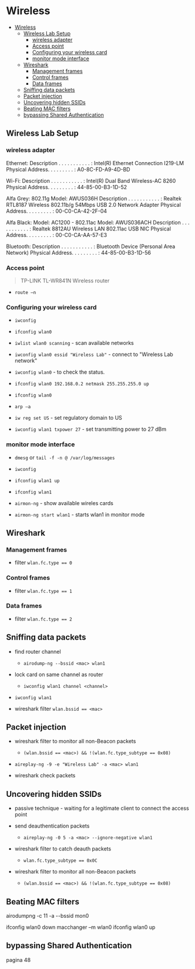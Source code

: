 # Wireless

- [Wireless](#wireless)
  - [Wireless Lab Setup](#wireless-lab-setup)
    - [wireless adapter](#wireless-adapter)
    - [Access point](#access-point)
    - [Configuring your wireless card](#configuring-your-wireless-card)
    - [monitor mode interface](#monitor-mode-interface)
  - [Wireshark](#wireshark)
    - [Management frames](#management-frames)
    - [Control frames](#control-frames)
    - [Data frames](#data-frames)
  - [Sniffing data packets](#sniffing-data-packets)
  - [Packet injection](#packet-injection)
  - [Uncovering hidden SSIDs](#uncovering-hidden-ssids)
  - [Beating MAC filters](#beating-mac-filters)
  - [bypassing Shared Authentication](#bypassing-shared-authentication)

## Wireless Lab Setup

### wireless adapter

Ethernet:
   Description . . . . . . . . . . . : Intel(R) Ethernet Connection I219-LM
   Physical Address. . . . . . . . . : A0-8C-FD-A9-4D-BD

Wi-Fi:
   Description . . . . . . . . . . . : Intel(R) Dual Band Wireless-AC 8260
   Physical Address. . . . . . . . . : 44-85-00-B3-1D-52

Alfa Grey:
   802.11g
   Model: AWUS036H
   Description . . . . . . . . . . . : Realtek RTL8187 Wireless 802.11b/g 54Mbps USB 2.0 Network Adapter
   Physical Address. . . . . . . . . : 00-C0-CA-42-2F-04

Alfa Black:
   Model: AC1200 - 802.11ac
   Model: AWUS036ACH
   Description . . . . . . . . . . . : Realtek 8812AU Wireless LAN 802.11ac USB NIC
   Physical Address. . . . . . . . . : 00-C0-CA-AA-57-E3

Bluetooth:
   Description . . . . . . . . . . . : Bluetooth Device (Personal Area Network)
   Physical Address. . . . . . . . . : 44-85-00-B3-1D-56



### Access point

> TP-LINK TL-WR841N Wireless router

- `route –n`

### Configuring your wireless card

- `iwconfig`

- `ifconfig wlan0`
  
- `iwlist wlan0 scanning` - scan available networks
- `iwconfig wlan0 essid "Wireless Lab"` - connect to "Wireless Lab network"

- `iwconfig wlan0` - to check the status.

- `ifconfig wlan0 192.168.0.2 netmask 255.255.255.0 up`
- `ifconfig wlan0`

- `arp –a`

- `iw reg set US` - set regulatory domain to US
- `iwconfig wlan1 txpower 27` - set transmitting power to 27 dBm

### monitor mode interface

- `dmesg` or `tail -f -n @ /var/log/messages` 

- `iwconfig`
- `ifconfig wlan1 up`

- `ifconfig wlan1`

- `airmon-ng` - show available wireles cards

- `airmon-ng start wlan1` - starts wlan1 in monitor mode

## Wireshark

### Management frames

- filter `wlan.fc.type == 0`

### Control frames

- filter `wlan.fc.type == 1`

### Data frames

- filter `wlan.fc.type == 2`

## Sniffing data packets

- find router channel 
  - `airodump-ng --bssid <mac> wlan1`

- lock card on same channel as router 
  - `iwconfig wlan1 channel <channel>`

- `iwconfig wlan1`

- wireshark filter `wlan.bssid == <mac>`

## Packet injection

- wireshark filter to monitor all non-Beacon packets
  - `(wlan.bssid == <mac>) && !(wlan.fc.type_subtype == 0x08)`

- `aireplay-ng -9 -e "Wireless Lab" -a <mac> wlan1`

- wireshark check packets

## Uncovering hidden SSIDs

- passive technique - waiting for a legitimate client to connect the access point

- send deauthentication packets
  - `aireplay-ng -0 5 -a <mac> --ignore-negative wlan1`

- wireshark filter to catch deauth packets
  - `wlan.fc.type_subtype == 0x0C`

- wireshark filter to monitor all non-Beacon packets
  - `(wlan.bssid == <mac>) && !(wlan.fc.type_subtype == 0x08)`

## Beating MAC filters

airodumpng -c 11 -a --bssid <mac> mon0

ifconfig wlan0 down
macchanger –m <mac> wlan0
ifconfig wlan0 up

## bypassing Shared Authentication

pagina 48

